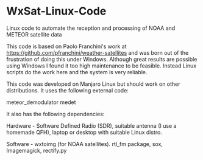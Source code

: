 # WxSat-Linux-Code
Linux code to automate the reception and processing of NOAA and METEOR satellite data

This code is based on Paolo Franchini's work at https://github.com/pfranchini/weather-satellites and was born out of the frustration of doing this under Windows. Although great results are possible using Windows I found it too high maintenance to be feasible. Instead Linux scripts do the work here and the system is very reliable.

This code was developed on Manjaro Linux but should work on other distributions. It uses the following external code:

meteor_demodulator
medet

It also has the following dependencies:

Hardware - Software Defined Radio (SDR), suitable antenna (I use a homemade QFH), laptop or desktop with suitable Linux distro.

Software - wxtoimg (for NOAA satellites). rtl_fm package, sox, Imagemagick, rectify.py
